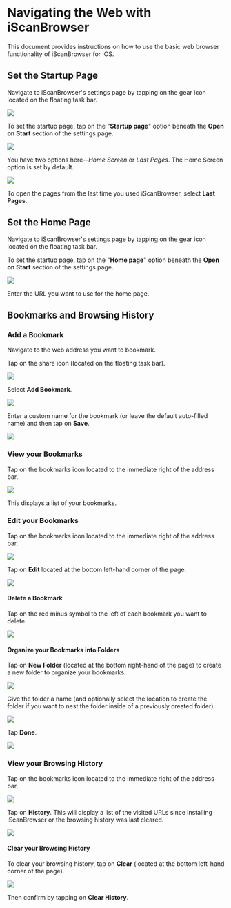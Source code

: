 # Navigating the Web with iScanBrowser
This document provides instructions on how to use the basic web browser functionality of iScanBrowser for iOS.

## Set the Startup Page
Navigate to iScanBrowser's settings page by tapping on the gear icon located on the floating task bar.

![](https://i.imgur.com/uLWqq8W.png)

To set the startup page, tap on the "**Startup page**"  option beneath the **Open on Start** section of the settings page.

![](https://i.imgur.com/HtMd2hj.png)

You have two options here--_Home Screen_ or _Last Pages_. The Home Screen option is set by default. 

![](https://i.imgur.com/ApTkZrm.png)

To open the pages from the last time you used iScanBrowser, select **Last Pages**.

## Set the Home Page
Navigate to iScanBrowser's settings page by tapping on the gear icon located on the floating task bar. 

To set the startup page, tap on the "**Home page**"  option beneath the **Open on Start** section of the settings page.

![](https://i.imgur.com/1nBCJW6.png)

Enter the URL you want to use for the home page.
## Bookmarks and Browsing History
### Add a Bookmark
Navigate to the web address you want to bookmark.

Tap on the share icon (located on the floating task bar).

![](https://i.imgur.com/mKnIXh0.png)

Select **Add Bookmark**.

![](https://i.imgur.com/0XmkVBb.png)

Enter a custom name for the bookmark (or leave the default auto-filled name) and then tap on **Save**.

![](https://i.imgur.com/z9E7c0j.png)
### View your Bookmarks
Tap on the bookmarks icon located to the immediate right of the address bar. 

![](https://i.imgur.com/7tRpxbz.png)

This displays a list of your bookmarks.

### Edit your Bookmarks
Tap on the bookmarks icon located to the immediate right of the address bar. 

![](https://i.imgur.com/7tRpxbz.png)

Tap on **Edit** located at the bottom left-hand corner of the page.

![](https://i.imgur.com/1hxpUO1.png)
#### Delete a Bookmark
Tap on the red minus symbol to the left of each bookmark you want to delete.

![](https://i.imgur.com/byGLceG.png)
#### Organize your Bookmarks into Folders
Tap on **New Folder** (located at the bottom right-hand of the page) to create a new folder to organize your bookmarks.

![](https://i.imgur.com/0VUIUPm.png)

Give the folder a name (and optionally select the location to create the folder if you want to nest the folder inside of a previously created folder).

![](https://i.imgur.com/jxPplrL.png)

Tap **Done**.

![](https://i.imgur.com/G6y3EZu.png)
### View your Browsing History
Tap on the bookmarks icon located to the immediate right of the address bar.

![](https://i.imgur.com/7tRpxbz.png)

Tap on **History**. This will display a list of the visited URLs since installing iScanBrowser or the browsing history was last cleared.

![](https://i.imgur.com/pr4lre9.png)
#### Clear your Browsing History
To clear your browsing history, tap on **Clear** (located at the bottom left-hand corner of the page). 

![](https://i.imgur.com/lmaLDs8.png)

Then confirm by tapping on **Clear History**.

